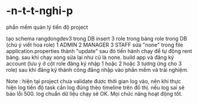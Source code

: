 # -n-t-t-nghi-p
phần mềm quản lý tiến độ project

tạo schema rangdongdev3 trong DB
insert 3 role trong bảng role trong DB (chú ý viết hoa role) 1 ADMIN 2 MANAGER 3 STAFF
sửa "none" trong file application.properties thành "update" sau đó tiến hành chạy để tự động rent bảng. sau khi chạy xong sửa lại như cũ là none.
build app và đăng ký account (lưu ý ở cột role đăng ký nhập 1 hoặc 2 hoặc 3 tương ứng cho 3 role)
sau khi đăng ký thành công đăng nhập vào phần mềm và trải nghiệm.

Note : hiện tại project chưa validate được thời gian log vào, nên khi thực hiện log tiến độ task cần log đúng thèo timeline trên đồ thị. nếu log sai sẽ báo lỗi 500.
log chuẩn dữ liệu chạy sẽ OK. Mọi chức năng hoạt động tốt.
